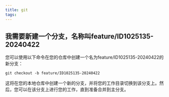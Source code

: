 ```yaml
---
title: git
tags:
---
```


## 我需要新建一个分支，名称叫feature/ID1025135-20240422

您可以使用以下命令在您的仓库中创建一个名为feature/ID1025135-20240422的新分支：

```
git checkout -b feature/ID1025135-20240422
```

这将在您的本地仓库中创建一个新的分支，并将您的工作目录切换到该分支上。然后，您可以在该分支上进行您的工作，直到准备合并到主分支。
